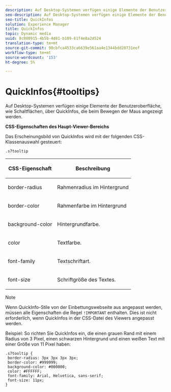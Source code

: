 ```yaml
---
description: Auf Desktop-Systemen verfügen einige Elemente der Benutzeroberfläche, wie Schaltflächen, über QuickInfos, die beim Bewegen der Maus angezeigt werden.
seo-description: Auf Desktop-Systemen verfügen einige Elemente der Benutzeroberfläche, wie Schaltflächen, über QuickInfos, die beim Bewegen der Maus angezeigt werden.
seo-title: QuickInfos
solution: Experience Manager
title: QuickInfos
topic: Dynamic media
uuid: 8c080915-4b5b-4d81-b109-61f4e8a2d524
translation-type: tm+mt
source-git-commit: 90cbfca4533ca6639e561aa4e1344bdd20731eef
workflow-type: tm+mt
source-wordcount: '153'
ht-degree: 5%

---
```



# QuickInfos{#tooltips}

Auf Desktop-Systemen verfügen einige Elemente der Benutzeroberfläche, wie Schaltflächen, über QuickInfos, die beim Bewegen der Maus angezeigt werden.

<!--<a id="section_061E550C1C1D4DB2BD663A898895B38C"></a>-->

**CSS-Eigenschaften des Haupt-Viewer-Bereichs**

Das Erscheinungsbild von QuickInfos wird mit der folgenden CSS-Klassenauswahl gesteuert:

```
.s7tooltip
```

<table id="table_94EE3F5BBE4547C0B4943471CEE7EDE4"> 
 <thead> 
  <tr> 
   <th colname="col1" class="entry"> <p> CSS-Eigenschaft </p> </th> 
   <th colname="col2" class="entry"> <p>Beschreibung </p> </th> 
  </tr> 
 </thead>
 <tbody> 
  <tr> 
   <td colname="col1"> <p> <span class="codeph"> border-radius  </span> </p> </td> 
   <td colname="col2"> <p> Rahmenradius im Hintergrund </p> </td> 
  </tr> 
  <tr> 
   <td colname="col1"> <p> <span class="codeph"> border-color  </span> </p> </td> 
   <td colname="col2"> <p> Rahmenfarbe im Hintergrund </p> </td> 
  </tr> 
  <tr> 
   <td colname="col1"> <p> <span class="codeph"> background-color  </span> </p> </td> 
   <td colname="col2"> <p> Hintergrundfarbe. </p> </td> 
  </tr> 
  <tr> 
   <td colname="col1"> <p> <span class="codeph"> color </span> </p> </td> 
   <td colname="col2"> <p>Textfarbe. </p> </td> 
  </tr> 
  <tr> 
   <td colname="col1"> <p> <span class="codeph"> font-family  </span> </p> </td> 
   <td colname="col2"> <p>Textschriftart. </p> </td> 
  </tr> 
  <tr> 
   <td colname="col1"> <p> <span class="codeph"> font-size  </span> </p> </td> 
   <td colname="col2"> <p>Schriftgröße des Textes. </p> </td> 
  </tr> 
 </tbody> 
</table>

>[!NOTE]
>
>Wenn QuickInfo-Stile von der Einbettungswebseite aus angepasst werden, müssen alle Eigenschaften die Regel `!IMPORTANT` enthalten. Dies ist nicht erforderlich, wenn QuickInfos in der CSS-Datei des Viewers angepasst werden.

Beispiel: So richten Sie QuickInfos ein, die einen grauen Rand mit einem Radius von 3 Pixel, einen schwarzen Hintergrund und einen weißen Text mit einer Größe von 11 Pixel haben:

```
.s7tooltip { 
 border-radius: 3px 3px 3px 3px; 
 border-color: #999999; 
 background-color: #000000; 
 color: #FFFFFF; 
 font-family: Arial, Helvetica, sans-serif; 
 font-size: 11px; 
}
```

